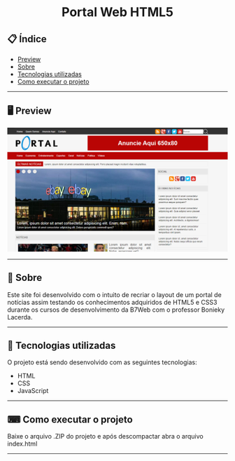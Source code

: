 <h1 align="center">
  Portal Web HTML5
</h1>

## 📋 Índice

- [Preview](#-Preview)
- [Sobre](#-Sobre)
- [Tecnologias utilizadas](#-Tecnologias-utilizadas)
- [Como executar o projeto](#-Como-executar-o-projeto)

---

## 🖥 Preview

<p align="center">
  <img src="layout.png" width="700" >
</p>

---

## 📖 Sobre 

Este site foi desenvolvido com o intuito de recriar o layout de um portal de notícias assim testando os conhecimentos adquiridos de HTML5 e CSS3 durante os cursos de desenvolvimento da B7Web com o professor Bonieky Lacerda. 

---

## 🚀 Tecnologias utilizadas
O projeto está sendo desenvolvido com as seguintes tecnologias:
- HTML
- CSS
- JavaScript

---

## ⌨ Como executar o projeto

Baixe o arquivo .ZIP do projeto e após descompactar abra o arquivo index.html

---

